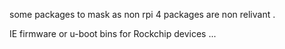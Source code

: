 some packages to mask as non rpi 4 packages are non relivant .

IE firmware or u-boot bins for Rockchip devices ... 

